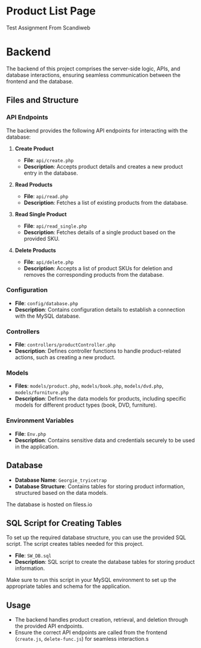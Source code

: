 # Product List Page
Test Assignment From Scandiweb

# Backend

The backend of this project comprises the server-side logic, APIs, and database interactions, ensuring seamless communication between the frontend and the database.

## Files and Structure

### API Endpoints
The backend provides the following API endpoints for interacting with the database:

1. **Create Product**
   - **File**: `api/create.php`
   - **Description**: Accepts product details and creates a new product entry in the database.

2. **Read Products**
   - **File**: `api/read.php`
   - **Description**: Fetches a list of existing products from the database.

3. **Read Single Product**
   - **File**: `api/read_single.php`
   - **Description**: Fetches details of a single product based on the provided SKU.

4. **Delete Products**
   - **File**: `api/delete.php`
   - **Description**: Accepts a list of product SKUs for deletion and removes the corresponding products from the database.

### Configuration
- **File**: `config/database.php`
- **Description**: Contains configuration details to establish a connection with the MySQL database.

### Controllers
- **File**: `controllers/productController.php`
- **Description**: Defines controller functions to handle product-related actions, such as creating a new product.

### Models
- **Files**: `models/product.php`, `models/book.php`, `models/dvd.php`, `models/furniture.php`
- **Description**: Defines the data models for products, including specific models for different product types (book, DVD, furniture).

### Environment Variables
- **File**: `Env.php`
- **Description**: Contains sensitive data and credentials securely to be used in the application.

## Database
- **Database Name**: `Georgie_tryicetrap`
- **Database Structure**: Contains tables for storing product information, structured based on the data models.

The database is hosted on filess.io

## SQL Script for Creating Tables

To set up the required database structure, you can use the provided SQL script. The script creates tables needed for this project.

- **File**: `SW_DB.sql`
- **Description**: SQL script to create the database tables for storing product information.

Make sure to run this script in your MySQL environment to set up the appropriate tables and schema for the application.

## Usage
- The backend handles product creation, retrieval, and deletion through the provided API endpoints.
- Ensure the correct API endpoints are called from the frontend (`create.js`, `delete-func.js`) for seamless interaction.s